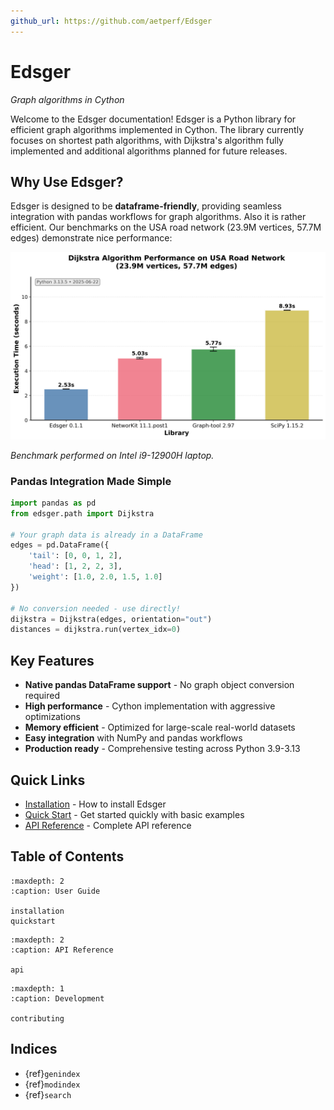 ```yaml
---
github_url: https://github.com/aetperf/Edsger
---
```


# Edsger

*Graph algorithms in Cython*

Welcome to the Edsger documentation! Edsger is a Python library for efficient graph algorithms implemented in Cython. The library currently focuses on shortest path algorithms, with Dijkstra's algorithm fully implemented and additional algorithms planned for future releases.

## Why Use Edsger?

Edsger is designed to be **dataframe-friendly**, providing seamless integration with pandas workflows for graph algorithms. Also it is rather efficient. Our benchmarks on the USA road network (23.9M vertices, 57.7M edges) demonstrate nice performance:

<img src="assets/dijkstra_benchmark_comparison.png" alt="Dijkstra Performance Comparison" width="700">

*Benchmark performed on Intel i9-12900H laptop.*

### Pandas Integration Made Simple

```python
import pandas as pd
from edsger.path import Dijkstra

# Your graph data is already in a DataFrame
edges = pd.DataFrame({
    'tail': [0, 0, 1, 2],
    'head': [1, 2, 2, 3], 
    'weight': [1.0, 2.0, 1.5, 1.0]
})

# No conversion needed - use directly!
dijkstra = Dijkstra(edges, orientation="out")
distances = dijkstra.run(vertex_idx=0)
```

## Key Features

- **Native pandas DataFrame support** - No graph object conversion required
- **High performance** - Cython implementation with aggressive optimizations
- **Memory efficient** - Optimized for large-scale real-world datasets
- **Easy integration** with NumPy and pandas workflows
- **Production ready** - Comprehensive testing across Python 3.9-3.13

## Quick Links

- [Installation](installation.md) - How to install Edsger
- [Quick Start](quickstart.md) - Get started quickly with basic examples
- [API Reference](api.md) - Complete API reference

## Table of Contents

```{toctree}
:maxdepth: 2
:caption: User Guide

installation
quickstart
```

```{toctree}
:maxdepth: 2
:caption: API Reference

api
```

```{toctree}
:maxdepth: 1
:caption: Development

contributing
```

## Indices

- {ref}`genindex`
- {ref}`modindex`
- {ref}`search`

